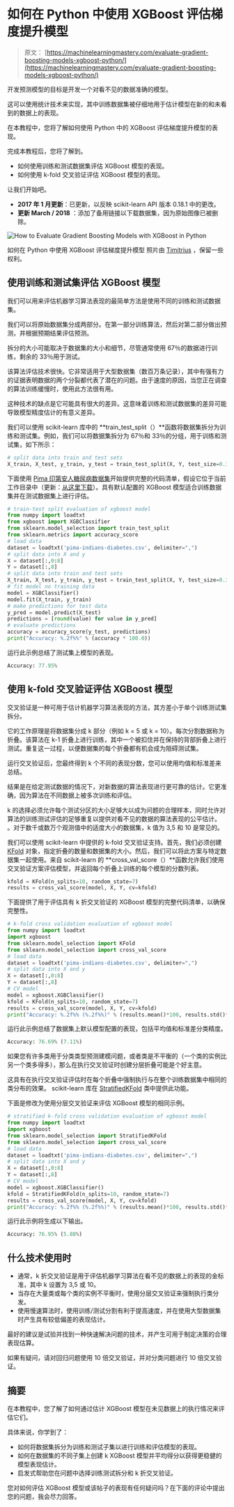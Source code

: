 # 如何在 Python 中使用 XGBoost 评估梯度提升模型

> 原文： [https://machinelearningmastery.com/evaluate-gradient-boosting-models-xgboost-python/](https://machinelearningmastery.com/evaluate-gradient-boosting-models-xgboost-python/)

开发预测模型的目标是开发一个对看不见的数据准确的模型。

这可以使用统计技术来实现，其中训练数据集被仔细地用于估计模型在新的和未看到的数据上的表现。

在本教程中，您将了解如何使用 Python 中的 XGBoost 评估梯度提升模型的表现。

完成本教程后，您将了解到。

*   如何使用训练和测试数据集评估 XGBoost 模型的表现。
*   如何使用 k-fold 交叉验证评估 XGBoost 模型的表现。

让我们开始吧。

*   **2017 年 1 月更新**：已更新，以反映 scikit-learn API 版本 0.18.1 中的更改​​。
*   **更新 March / 2018** ：添加了备用链接以下载数据集，因为原始图像已被删除。

![How to Evaluate Gradient Boosting Models with XGBoost in Python](img/22202cde2c6a7833a222b951de920b6b.jpg)

如何在 Python 中使用 XGBoost 评估梯度提升模型
照片由 [Timitrius](https://www.flickr.com/photos/nox_noctis_silentium/5526750448/) ，保留一些权利。

## 使用训练和测试集评估 XGBoost 模型

我们可以用来评估机器学习算法表现的最简单方法是使用不同的训练和测试数据集。

我们可以将原始数据集分成两部分。在第一部分训练算法，然后对第二部分做出预测，并根据预期结果评估预测。

拆分的大小可能取决于数据集的大小和细节，尽管通常使用 67％的数据进行训练，剩余的 33％用于测试。

该算法评估技术很快。它非常适用于大型数据集（数百万条记录），其中有强有力的证据表明数据的两个分裂都代表了潜在的问题。由于速度的原因，当您正在调查的算法训练缓慢时，使用此方法很有用。

这种技术的缺点是它可能具有很大的差异。这意味着训练和测试数据集的差异可能导致模型精度估计的有意义差异。

我们可以使用 scikit-learn 库中的 **train_test_split（）**函数将数据集拆分为训练和测试集。例如，我们可以将数据集拆分为 67％和 33％的分组，用于训练和测试集，如下所示：

```py
# split data into train and test sets
X_train, X_test, y_train, y_test = train_test_split(X, Y, test_size=0.33, random_state=7)
```

下面使用 [Pima 印第安人糖尿病数据集](https://archive.ics.uci.edu/ml/datasets/Pima+Indians+Diabetes)开始提供完整的代码清单，假设它位于当前工作目录中（更新：[从这里下载](https://raw.githubusercontent.com/jbrownlee/Datasets/master/pima-indians-diabetes.data.csv)）。具有默认配置的 XGBoost 模型适合训练数据集并在测试数据集上进行评估。

```py
# train-test split evaluation of xgboost model
from numpy import loadtxt
from xgboost import XGBClassifier
from sklearn.model_selection import train_test_split
from sklearn.metrics import accuracy_score
# load data
dataset = loadtxt('pima-indians-diabetes.csv', delimiter=",")
# split data into X and y
X = dataset[:,0:8]
Y = dataset[:,8]
# split data into train and test sets
X_train, X_test, y_train, y_test = train_test_split(X, Y, test_size=0.33, random_state=7)
# fit model no training data
model = XGBClassifier()
model.fit(X_train, y_train)
# make predictions for test data
y_pred = model.predict(X_test)
predictions = [round(value) for value in y_pred]
# evaluate predictions
accuracy = accuracy_score(y_test, predictions)
print("Accuracy: %.2f%%" % (accuracy * 100.0))
```

运行此示例总结了测试集上模型的表现。

```py
Accuracy: 77.95%
```

## 使用 k-fold 交叉验证评估 XGBoost 模型

交叉验证是一种可用于估计机器学习算法表现的方法，其方差小于单个训练测试集拆分。

它的工作原理是将数据集分成 k 部分（例如 k = 5 或 k = 10）。每次分割数据称为折叠。该算法在 k-1 折叠上进行训练，其中一个被扣住并在保持的背部折叠上进行测试。重复这一过程，以便数据集的每个折叠都有机会成为阻碍测试集。

运行交叉验证后，您最终得到 k 个不同的表现分数，您可以使用均值和标准差来总结。

结果是在给定测试数据的情况下，对新数据的算法表现进行更可靠的估计。它更准确，因为算法在不同数据上被多次训练和评估。

k 的选择必须允许每个测试分区的大小足够大以成为问题的合理样本，同时允许对算法的训练测试评估的足够重复以提供对看不见的数据的算法表现的公平估计。 。对于数千或数万个观测值中的适度大小的数据集，k 值为 3,5 和 10 是常见的。

我们可以使用 scikit-learn 中提供的 k-fold 交叉验证支持。首先，我们必须创建 [KFold](http://scikit-learn.org/stable/modules/generated/sklearn.cross_validation.KFold.html) 对象，指定折叠的数量和数据集的大小。然后，我们可以将此方案与特定数据集一起使用。来自 scikit-learn 的 **cross_val_score（）**函数允许我们使用交叉验证方案评估模型，并返回每个折叠上训练的每个模型的分数列表。

```py
kfold = KFold(n_splits=10, random_state=7)
results = cross_val_score(model, X, Y, cv=kfold)
```

下面提供了用于评估具有 k 折交叉验证的 XGBoost 模型的完整代码清单，以确保完整性。

```py
# k-fold cross validation evaluation of xgboost model
from numpy import loadtxt
import xgboost
from sklearn.model_selection import KFold
from sklearn.model_selection import cross_val_score
# load data
dataset = loadtxt('pima-indians-diabetes.csv', delimiter=",")
# split data into X and y
X = dataset[:,0:8]
Y = dataset[:,8]
# CV model
model = xgboost.XGBClassifier()
kfold = KFold(n_splits=10, random_state=7)
results = cross_val_score(model, X, Y, cv=kfold)
print("Accuracy: %.2f%% (%.2f%%)" % (results.mean()*100, results.std()*100))
```

运行此示例总结了数据集上默认模型配置的表现，包括平均值和标准差分类精度。

```py
Accuracy: 76.69% (7.11%)
```

如果您有许多类用于分类类型预测建模问题，或者类是不平衡的（一个类的实例比另一个类多得多），那么在执行交叉验证时创建分层折叠可能是个好主意。

这具有在执行交叉验证评估时在每个折叠中强制执行与在整个训练数据集中相同的类分布的效果。 scikit-learn 库在 [StratifiedKFold](http://scikit-learn.org/stable/modules/generated/sklearn.cross_validation.StratifiedKFold.html) 类中提供此功能。

下面是修改为使用分层交叉验证来评估 XGBoost 模型的相同示例。

```py
# stratified k-fold cross validation evaluation of xgboost model
from numpy import loadtxt
import xgboost
from sklearn.model_selection import StratifiedKFold
from sklearn.model_selection import cross_val_score
# load data
dataset = loadtxt('pima-indians-diabetes.csv', delimiter=",")
# split data into X and y
X = dataset[:,0:8]
Y = dataset[:,8]
# CV model
model = xgboost.XGBClassifier()
kfold = StratifiedKFold(n_splits=10, random_state=7)
results = cross_val_score(model, X, Y, cv=kfold)
print("Accuracy: %.2f%% (%.2f%%)" % (results.mean()*100, results.std()*100))
```

运行此示例将生成以下输出。

```py
Accuracy: 76.95% (5.88%)
```

## 什么技术使用时

*   通常，k 折交叉验证是用于评估机器学习算法在看不见的数据上的表现的金标准，其中 k 设置为 3,5 或 10。
*   当存在大量类或每个类的实例不平衡时，使用分层交叉验证来强制执行类分发。
*   使用慢速算法时，使用训练/测试分割有利于提高速度，并在使用大型数据集时产生具有较低偏差的表现估计。

最好的建议是试验并找到一种快速解决问题的技术，并产生可用于制定决策的合理表现估算。

如果有疑问，请对回归问题使用 10 倍交叉验证，并对分类问题进行 10 倍交叉验证。

## 摘要

在本教程中，您了解了如何通过估计 XGBoost 模型在未见数据上的执行情况来评估它们。

具体来说，你学到了：

*   如何将数据集拆分为训练和测试子集以进行训练和评估模型的表现。
*   如何在数据集的不同子集上创建 k XGBoost 模型并平均得分以获得更稳健的模型表现估计。
*   启发式帮助您在问题中选择训练测试拆分和 k 折交叉验证。

您对如何评估 XGBoost 模型或该帖子的表现有任何疑问吗？在下面的评论中提出您的问题，我会尽力回答。
